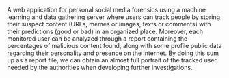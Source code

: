 A web application for personal social media forensics using a machine 
learning and data gathering server where users can track people by storing their suspect content 
(URLs, memes or images, texts or comments) with their predictions (good or bad) in an organized 
place. Moreover, each monitored user can be analyzed through a report containing the percentages 
of malicious content found, along with some profile public data regarding their personality and 
presence on the Internet. By doing this sum up as a report file, we can obtain an almost full portrait 
of the tracked user needed by the authorities when developing further investigations.
